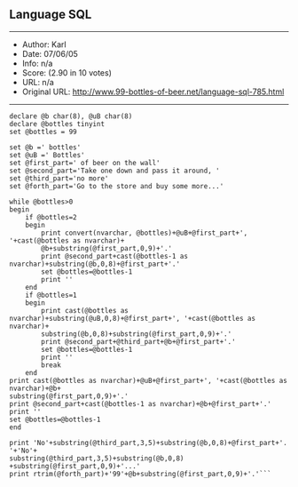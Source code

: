 
## Language SQL ##
---
- Author: Karl
- Date: 07/06/05
- Info: n/a
- Score:  (2.90 in 10 votes)
- URL: n/a
- Original URL: http://www.99-bottles-of-beer.net/language-sql-785.html
---

```declare @first_part char(20), @second_part char(34), @third_part char(7), @forth_part char(37)
declare @b char(8), @uB char(8)
declare @bottles tinyint
set @bottles = 99

set @b =' bottles'
set @uB =' Bottles'
set @first_part=' of beer on the wall'
set @second_part='Take one down and pass it around, '
set @third_part='no more'
set @forth_part='Go to the store and buy some more...'

while @bottles>0
begin
	if @bottles=2
	begin
		print convert(nvarchar, @bottles)+@uB+@first_part+', '+cast(@bottles as nvarchar)+
		@b+substring(@first_part,0,9)+'.'
		print @second_part+cast(@bottles-1 as nvarchar)+substring(@b,0,8)+@first_part+'.'
		set @bottles=@bottles-1
		print ''	
	end
	if @bottles=1
	begin
		print cast(@bottles as nvarchar)+substring(@uB,0,8)+@first_part+', '+cast(@bottles as nvarchar)+
		substring(@b,0,8)+substring(@first_part,0,9)+'.'
		print @second_part+@third_part+@b+@first_part+'.'
		set @bottles=@bottles-1
		print ''	
		break
	end	
print cast(@bottles as nvarchar)+@uB+@first_part+', '+cast(@bottles as nvarchar)+@b+
substring(@first_part,0,9)+'.'
print @second_part+cast(@bottles-1 as nvarchar)+@b+@first_part+'.'
print ''
set @bottles=@bottles-1
end

print 'No'+substring(@third_part,3,5)+substring(@b,0,8)+@first_part+'. '+'No'+
substring(@third_part,3,5)+substring(@b,0,8)
+substring(@first_part,0,9)+'...'
print rtrim(@forth_part)+'99'+@b+substring(@first_part,0,9)+'.'```